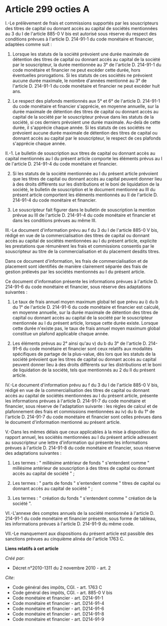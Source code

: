 # Article 299 octies A

I.-Le prélèvement de frais et commissions supportés par les souscripteurs des titres de capital ou donnant accès au capital
de sociétés mentionnées au 3 du I de l'article 885-0 V bis est autorisé sous réserve du respect des conditions prévues à
l'article D. 214-91-1 du code monétaire et financier, adaptées comme suit : 

1. Lorsque les statuts de la société prévoient une durée maximale de détention des titres de capital ou donnant accès au
capital de la société par le souscripteur, la durée mentionnée au 3° de l'article D. 214-91-1 du code monétaire et financier
ne peut excéder cette durée, hors éventuelles prorogations. Si les statuts de ces sociétés ne prévoient aucune durée
maximale, le nombre d'années mentionné au 3° de l'article D. 214-91-1 du code monétaire et financier ne peut excéder huit
ans. 

2. Le respect des plafonds mentionnés aux 5° et 6° de l'article D. 214-91-1 du code monétaire et financier s'apprécie, en
moyenne annuelle, sur la durée maximale de détention des titres de capital ou donnant accès au capital de la société par le
souscripteur prévue dans les statuts de la société, si ces derniers prévoient une durée maximale. Au-delà de cette durée, il
s'apprécie chaque année. Si les statuts de ces sociétés ne prévoient aucune durée maximale de détention des titres de capital
ou donnant accès au capital par le souscripteur, le respect de ces plafonds s'apprécie chaque année. 

II.-1. Le bulletin de souscription aux titres de capital ou donnant accès au capital mentionnés au I du présent article
comporte les éléments prévus au I de l'article D. 214-91-4 du code monétaire et financier. 

2. Si les statuts de la société mentionnée au I du présent article prévoient que les titres de capital ou donnant accès au
capital peuvent donner lieu à des droits différents sur les distributions et le boni de liquidation de la société, le
bulletin de souscription et le document mentionné au III du présent article comportent les éléments mentionnés au II de
l'article D. 214-91-4 du code monétaire et financier. 

3. Le souscripteur fait figurer dans le bulletin de souscription la mention prévue au III de l'article D. 214-91-4 du code
monétaire et financier et dans les conditions prévues au même III. 

III.-Le document d'information prévu au f du 3 du I de l'article 885-0 V bis, rédigé en vue de la commercialisation des
titres de capital ou donnant accès au capital de sociétés mentionnées au I du présent article, explicite les prestations que
rémunèrent les frais et commissions consentis par le souscripteur au titre de la commercialisation et du placement desdits
titres. 

Dans ce document d'information, les frais de commercialisation et de placement sont identifiés de manière clairement séparée
des frais de gestion prélevés par les sociétés mentionnés au I du présent article. 

Ce document d'information présente les informations prévues à l'article D. 214-91-6 du code monétaire et financier, sous
réserve des adaptations suivantes : 

1. Le taux de frais annuel moyen maximum global tel que prévu au i) du b du 1° de l'article D. 214-91-6 du code monétaire et
financier est calculé, en moyenne annuelle, sur la durée maximale de détention des titres de capital ou donnant accès au
capital de la société par le souscripteur mentionnée au I du présent article, lorsque cette durée existe. Lorsque cette durée
n'existe pas, le taux de frais annuel moyen maximum global constitue un plafond applicable chaque année. 

2. Les éléments prévus au 2° ainsi qu'au v) du b du 3° de l'article D. 214-91-6 du code monétaire et financier sont ceux
relatifs aux modalités spécifiques de partage de la plus-value, dès lors que les statuts de la société prévoient que les
titres de capital ou donnant accès au capital peuvent donner lieu à des droits différents sur les distributions et le boni de
liquidation de la société, tels que mentionnés au 2 du II du présent article. 

IV.-Le document d'information prévu au f du 3 du I de l'article 885-0 V bis, rédigé en vue de la commercialisation des titres
de capital ou donnant accès au capital de sociétés mentionnées au I du présent article, présente les informations prévues à
l'article D. 214-91-7 du code monétaire et financier, sous réserve de l'adaptation suivante : les règles de calcul et de
plafonnement des frais et commissions mentionnées au iv) du b du 1° de l'article D. 214-91-7 du code monétaire et financier
sont celles prévues dans le document d'information mentionné au présent article.

V.-Dans les mêmes délais que ceux applicables à la mise à disposition du rapport annuel, les sociétés mentionnées au I du
présent article adressent au souscripteur une lettre d'information qui présente les informations prévues à l'article D.
214-91-8 du code monétaire et financier, sous réserve des adaptations suivantes : 

1. Les termes : " millésime antérieur de fonds " s'entendent comme " millésime antérieur de souscription à des titres de
capital ou donnant accès au capital de société " ; 

2. Les termes : " parts de fonds " s'entendent comme " titres de capital ou donnant accès au capital de société " ; 

3. Les termes : " création du fonds " s'entendent comme " création de la société ". 

VI.-L'annexe des comptes annuels de la société mentionnée à l'article D. 214-91-1 du code monétaire et financier présente,
sous forme de tableau, les informations prévues à l'article D. 214-91-9 du même code. 

VII.-Le manquement aux dispositions du présent article est passible des sanctions prévues au cinquième alinéa de l'article
1763 C.

**Liens relatifs à cet article**

_Créé par_:

  - Décret n°2010-1311 du 2 novembre 2010 - art. 2

_Cite_:

  - Code général des impôts, CGI. - art. 1763 C
  - Code général des impôts, CGI. - art. 885-0 V bis
  - Code monétaire et financier - art. D214-91-1
  - Code monétaire et financier - art. D214-91-4
  - Code monétaire et financier - art. D214-91-6
  - Code monétaire et financier - art. D214-91-8
  - Code monétaire et financier - art. D214-91-9

